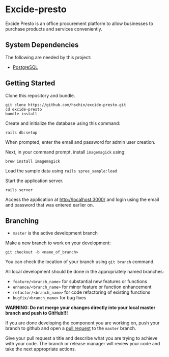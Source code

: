# Excide-presto

Excide Presto is an office procurement platform to allow businesses to purchase products and services conveniently.

## System Dependencies

The following are needed by this project:

* [PostgreSQL](http://www.postgresql.org/)

## Getting Started

Clone this repository and bundle.

    git clone https://github.com/hschin/excide-presto.git
    cd excide-presto
    bundle install

Create and initialize the database using this command:

    rails db:setup

When prompted, enter the email and password for admin user creation.

Next, in your command prompt, install `imagemagick` using:

    brew install imagemagick

Load the sample data using `rails spree_sample:load`

Start the application server.

    rails server

Access the application at [http://localhost:3000/](http://localhost:3000/) and login using the email and password that was entered earlier on.

<!-- ## Testing

Run the test suite with [RSpec](https://github.com/rspec/rspec-rails).

    bin/rspec spec

Or have them run automatically with [Guard](https://github.com/guard/guard-rspec).

    bundle exec guard -->

## Branching

* `master` is the active development branch

Make a new branch to work on your development:

    git checkout -b <name_of_branch>

You can check the location of your branch using `git branch` command.

All local development should be done in the appropriately named branches:

* `feature/<branch_name>` for substantial new features or functions
* `enhance/<branch_name>` for minor feature or function enhancement
* `refactor/<branch_name>` for code refactoring of existing functions
* `bugfix/<branch_name>` for bug fixes

**WARNING: Do not merge your changes directly into your local master
branch and push to GitHub!!!**

If you are done developing the component you are working on, push your branch to github
and open a [pull request](https://help.github.com/articles/creating-a-pull-request/) to the `master` branch.

Give your pull request a title and describe what you are trying to
achieve with your code. The branch or release manager will review your
code and take the next appropriate actions.